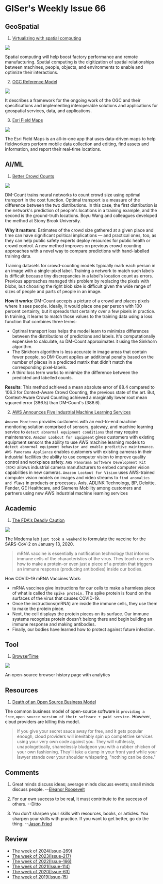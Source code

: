 # GISer's Weekly Issue 66

## GeoSpatial

1. [Virtualizing with spatial computing](https://www.linkedin.com/posts/ptcinc_using-spatial-analytics-for-workforce-performance-activity-6749384328993615872-YbH3)

![](https://www.ptc.com/-/media/Images/Blog/post/plr-blog/spatial-analytics-featured.jpg?h=450&la=en&w=900&hash=F232DADF71A1F522B2A0A11410B42BE1)

Spatial computing will help boost factory performance and remote manufacturing. Spatial computing is the digitization of spatial relationships between machines, people, objects, and environments to enable and optimize their interactions.

2. [OGC Reference Model](https://en.wikipedia.org/wiki/OGC_Reference_Model)

![](https://external-content.duckduckgo.com/iu/?u=http%3A%2F%2Fwww.opengeospatial.org%2Fpub%2Fwww%2Fows10%2Frfq%2Fgraphics%2Frmodp.png&f=1&nofb=1)

It describes a framework for the ongoing work of the OGC and their specifications and implementing interoperable solutions and applications for geospatial services, data, and applications.

3. [Esri Field Maps](https://www.esri.com/en-us/arcgis/products/arcgis-field-maps/overview)

![](https://www.esri.com/content/dam/esrisites/en-us/arcgis/products/arcgis-field-maps/assets/arcgis-fieldmaps-banner-fg.png)

The Esri Field Maps is an all-in-one app that uses data-driven maps to help fieldworkers perform mobile data collection and editing, find assets and information, and report their real-time locations.

## AI/ML

1. [Better Crowd Counts](https://blog.deeplearning.ai/blog/the-batch-government-ai-falls-short-face-recognition-for-bears-research-papers-in-one-sentence-counting-crowds)

![](<https://blog.deeplearning.ai/hubfs/ezgif.com-gif-maker%20(29).gif>)

DM-Count trains neural networks to count crowd size using optimal transport in the cost function. Optimal transport is a measure of the difference between the two distributions. In this case, the first distribution is the network's prediction of people's locations in a training example, and the second is the ground-truth locations. Boyu Wang and colleagues developed the method at Stony Brook University.

**Why it matters**: Estimates of the crowd size gathered at a given place and time can have significant political implications — and practical ones, too, as they can help public safety experts deploy resources for public health or crowd control. A new method improves on previous crowd-counting approaches with a novel way to compare predictions with hand-labelled training data.

Training datasets for crowd-counting models typically mark each person in an image with a single-pixel label. Training a network to match such labels is difficult because tiny discrepancies in a label's location count as errors. Previous approaches managed this problem by replacing the pixels with blobs, but choosing the right blob size is difficult given the wide range of sizes of people and parts of people in an image.

**How it works**: DM-Count accepts a picture of a crowd and places pixels where it sees people. Ideally, it would place one per person with 100 percent certainty, but it spreads that certainty over a few pixels in practice. In training, it learns to match those values to the training data using a loss function that combines three terms:

- Optimal transport loss helps the model learn to minimize differences between the distributions of predictions and labels. It's computationally expensive to calculate, so DM-Count approximates it using the Sinkhorn algorithm.
- The Sinkhorn algorithm is less accurate in image areas that contain fewer people, so DM-Count applies an additional penalty based on the number of places in a predicted matrix that didn't match the corresponding pixel-labels.
- A third loss term works to minimize the difference between the predicted and labelled counts.

**Results**: This method achieved a mean absolute error of 88.4 compared to 106.3 for Context-Aware Crowd Counting, the previous state of the art. But, Context-Aware Crowd Counting achieved a marginally lower root mean squared error (386.5) than DM-Count's (388.6).

2. [AWS Announces Five Industrial Machine Learning Services](https://press.aboutamazon.com/news-releases/news-release-details/aws-announces-five-industrial-machine-learning-services)

`Amazon Monitron` provides customers with an end-to-end machine monitoring solution comprised of sensors, gateway, and machine learning service to `detect abnormal equipment conditions` that may require maintenance.
`Amazon Lookout for Equipment` gives customers with existing equipment sensors the ability to use AWS machine learning models to `detect abnormal equipment behavior and enable predictive maintenance.`
`AWS Panorama Appliance` enables customers with existing cameras in their industrial facilities the ability to use computer vision to improve quality control and workplace safety.
`AWS Panorama Software Development Kit (SDK)` allows industrial camera manufacturers to embed computer vision capabilities in new cameras.
`Amazon Lookout for Vision` uses AWS-trained computer vision models on images and video streams to `find anomalies and flaws` in products or processes.
Axis, ADLINK Technology, BP, Deloitte, Fender, GE Healthcare, and Siemens Mobility among customers and partners using new AWS industrial machine learning services

## Academic

1. [The FDA's Deadly Caution](https://www.aier.org/article/the-fdas-deadly-caution/)

![](https://camo.githubusercontent.com/a16050c13db72a742de0828ee0693e0f8247af30ca8cac28f08df1614131d68f/68747470733a2f2f7777772e77616e67626173652e636f6d2f626c6f67696d672f61737365742f3230323031322f6267323032303132323130352e6a7067)

The Moderna lab `just took a weekend` to formulate the vaccine for the SARS-CoV-2 on January 13, 2020.

> mRNA vaccine is essentially a notification technology that informs immune cells of the characteristics of the virus. They teach our cells how to make a protein-or even just a piece of a protein that triggers an immune response (producing antibodies) inside our bodies.

How COVID-19 mRNA Vaccines Work:

- mRNA vaccines give instructions for our cells to make a harmless piece of what is called the `spike protein.` The spike protein is found on the surfaces of the virus that causes COVID-19.
- Once the instructions(mRNA) are inside the immune cells, they use them to make the protein piece.
- Next, the cell displays the protein pieces on its surface. Our immune systems recognize protein doesn't belong there and begin building an immune response and making antibodies.
- Finally, our bodies have learned how to protect against future infection.

## Tool

1. [BrowserTime](https://github.com/seanmiller802/BrowserTime)

![](https://github.com/seanmiller802/BrowserTime/raw/master/dash.png)

An open-source browser history page with analytics

## Resources

1. [Death of an Open Source Business Model](https://joemorrison.medium.com/death-of-an-open-source-business-model-62bc227a7e9b)

The common business model of open-source software is `providing a free,open source version of their software + paid service.` However, cloud providers are killing this model.

> If you give your secret sauce away for free, and it gets popular enough, cloud providers will inevitably spin up competitive services using your very own code against you. They will ruthlessly, unapologetically, shamelessly bludgeon you with a rubber chicken of your own fashioning. They'll take a dump in your front yard while your lawyer stands over your shoulder whispering, "nothing can be done."

## Comments

1. Great minds discuss ideas; average minds discuss events; small minds discuss people.
   --[Eleanor Roosevelt](https://www.azquotes.com/author/12603-Eleanor_Roosevelt)
2. For our own success to be real, it must contribute to the success of others.
   --Ditto

3. You don't sharpen your skills with resources, books, or articles. You sharpen your skills with practice. If you want to get better, go do the thing.
   --[Jason Fried](https://twitter.com/jasonfried/status/1338626702264582146)

## Review

- [The week of 2024(Issue-269)](../2024/issue-269.md)
- [The week of 2023(Issue-217)](../2023/issue-217.md)
- [The week of 2022(Issue-166)](../2022/issue-166.md)
- [The week of 2021(Issue-114)](../2021/issue-114.md)
- [The week of 2020(Issue-63)](../2020/issue-63.md)
- [The week of 2019(Issue-15)](../2019/issue-15.md)

